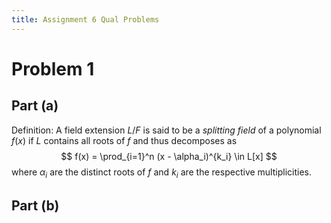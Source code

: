 ```yaml
---
title: Assignment 6 Qual Problems
---
```


# Problem 1

## Part (a)

Definition: A field extension $L/F$ is said to be a *splitting field* of a polynomial $f(x)$ if $L$ contains all roots of $f$ and thus decomposes as 
$$
f(x) = \prod_{i=1}^n (x - \alpha_i)^{k_i} \in L[x]
$$
where $\alpha_i$ are the distinct roots of $f$ and $k_i$ are the respective multiplicities.

## Part (b)
